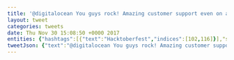 ```yaml
---
title: '@digitalocean You guys rock! Amazing customer support even on a free teeshirt https://t.co/iz9j6pzbEp #Hacktoberfest'
layout: tweet
categories: tweets
date: Thu Nov 30 15:08:50 +0000 2017
entities: {"hashtags":[{"text":"Hacktoberfest","indices":[102,116]}],"symbols":[],"user_mentions":[{"screen_name":"digitalocean","name":"DigitalOcean","id":457033547,"id_str":"457033547","indices":[0,13]}],"urls":[{"url":"https://t.co/iz9j6pzbEp","expanded_url":"http://take.ms/EhCZf","display_url":"take.ms/EhCZf","indices":[78,101]}]}
tweetJson: {"text":"@digitalocean You guys rock! Amazing customer support even on a free teeshirt https://t.co/iz9j6pzbEp #Hacktoberfest"}
---
```

